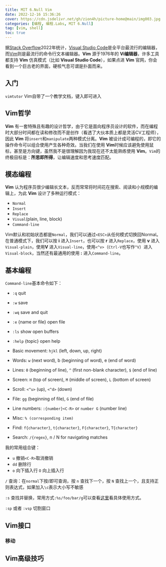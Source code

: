 ```yaml
---
title: MIT 6.Null Vim
date: 2022-12-16 15:36:26
cover: https://cdn.jsdelivr.net/gh/zion4h/picture-home@main/img003.jpg
categories: [编程, 编程.Labs, MIT 6.Null]
tag: [vim, shell]
toc: true
---
```

据[Stack Overflow](https://survey.stackoverflow.co/2022/#integrated-development-environment)2022年统计，[Visual Studio Code](https://code.visualstudio.com)是全平台最流行的编辑器，而[Vim](https://www.vim.org)则是最流行的命令行文本编辑器。**Vim** 源于1976年的 **Vi编辑器**，许多工具都支持 **Vim** 仿真模式（比如 **Visual Studio Code**），如果点进 **Vim** 官网，你会看到一个巨古老的界面，硬核气息可谓是扑面而来。
<!--more-->

## 入门

`vimtutor` Vim自带了一个教学文档，键入即可进入

## Vim哲学

**Vim** 有一套特殊且有趣的设计哲学，由于它是面向程序员设计的软件，而在编程时大部分时间都在读和修改而不是创作（看透了大伙本质上都是灵活CV工程师），因此 **Vim** 将`insert`和`manipulate`两种模式分离。**Vim** 被设计成可编程的，即它的操作命令可以组合使用产生各种奇效。当我们在使用 **Vim**时候应该避免使用鼠标，甚至是方向键，虽然我不是很理解因为我现在还不太能熟练使用 **Vim**。`Vim`的终极目标是：**所思即所得**，让编辑速度和思考速度匹配。

## 模态编程

**Vim** 认为程序员很少编辑长文本，反而常常将时间花在搜索、阅读和小规模的编辑上，为此 **Vim** 设计了多种运行模式：

- `Normal`
- `Insert`
- `Replace`
- `Visual`(plain, line, block)
- `Command-line`

Vim默认和初始状态都是`Normal`，我们可以通过`<ESC>`从任何模式切换回Normal。在普通模式下，我们可以按 **i** 进入`Insert`，也可以按 **r** 进入`Replace`，使用 **v** 进入`Visual-plain`，使用**V** 进入`Visual-line`，使用`<^v>`（`Ctrl-V`也写作`^V`）进入`Visual-block`，当然还有最通用的使用 **:** 进入`Command-line`。

## 基本编程

`Command-line`基本命令如下：

- `:q` quit
- `:w` save
- `:wq` save and quit
- `:e` {name or file} open file
- `:ls` show open buffers
- `:help` {topic} open help

- Basic movement: `hjkl` (left, down, up, right)
- Words: `w` (next word), b (beginning of word), e (end of word)
- Lines: `0` (beginning of line), `^` (first non-blank character), `$` (end of line)
- Screen: `H` (top of screen), `M` (middle of screen), `L` (bottom of screen)
- Scroll: `<^u>` (up), `<^d>` (down)
- File: `gg` (beginning of file), `G` (end of file)
- Line numbers: `:{number}<C-R>` or `number G` (number line)
- Misc: `% (corresponding item)`
- Find: `f{character}`, `t{character}`, `F{character}`, `T{character}`
- Search: `/{regex}`, n / N for navigating matches

我的常用组合键：

- `u` 撤销` <C-R> `取消撤销
- `dd` 删除行
- `o` 向下插入行 `O` 向上插入行

`/` 查询：在`normal`下按/即可查询，按 `n` 查找下一个，按 `N` 查找上一个，且支持正则表达式，如果加入`\c`表示大小写不敏感

`:s` 查找并替换，常用方式`:%s/foo/bar/g`可以查看[这里](https://vim.fandom.com/wiki/Search_and_replace#Additional_examples)看具体使用方式。

`:sp` 或者 `:vsp` 切割窗口

## Vim接口

### 移动

## Vim高级技巧
